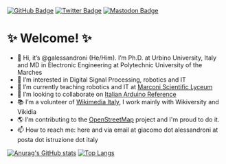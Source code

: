 [![GitHub Badge](https://img.shields.io/github/followers/Tars4815?style=social)](https://github.com/galessandroni?tab=followers)
[![Twitter Badge](https://img.shields.io/twitter/follow/giacaless?style=social)](https://twitter.com/giacaless)
[![Mastodon Badge](https://img.shields.io/badge/My-Mastodon-blue)](https://wikis.world/@galessandroni)

# ✨ Welcome! ✨

- 👋 Hi, it’s @galessandroni (He/Him). I’m Ph.D. at Urbino University, Italy and MD in Electronic Engineering at Polytechnic University of the Marches
- 👀 I’m interested in Digital Signal Processing, robotics and IT
- 🌱 I’m currently teaching robotics and IT at [Marconi Scientific Lyceum](https://liceogmarconi.edu.it/)
- 💞️ I’m looking to collaborate on [Italian Arduino Reference](https://github.com/arduino/reference-it/)
- 📚 I’m a volunteer of [Wikimedia Italy](https://wikimedia.it/), I work mainly with Wikiversity and Vikidia
- 🌎 I’m contributing to the [OpenStreetMap](https://osm.org/) project and I'm proud to do it.
- 📫 How to reach me: here and via email at giacomo dot alessandroni at posta dot istruzione dot italy

[![Anurag's GitHub stats](https://github-readme-stats.vercel.app/api?username=galessandroni)](https://github.com/anuraghazra/github-readme-stats) [![Top Langs](https://github-readme-stats.vercel.app/api/top-langs/?username=galessandroni)](https://github.com/anuraghazra/github-readme-stats) 
